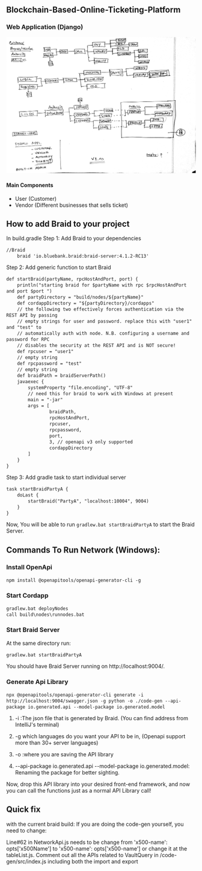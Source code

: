 ## Blockchain-Based-Online-Ticketing-Platform

### Web Application (Django)
![web-app architecture](webapp-arch.jpg)

#### Main Components
- User (Customer)
- Vendor (Different businesses that sells ticket)



## How to add Braid to your project
In build.gradle
Step 1: Add Braid to your dependencies
```
//Braid
    braid 'io.bluebank.braid:braid-server:4.1.2-RC13'
```

Step 2: Add generic function to start Braid
```
def startBraid(partyName, rpcHostAndPort, port) {
    println("starting braid for $partyName with rpc $rpcHostAndPort and port $port ")
    def partyDirectory = "build/nodes/${partyName}"
    def cordappDirectory = "${partyDirectory}/cordapps"
    // the following two effectively forces authentication via the REST API by passing
    // empty strings for user and password. replace this with "user1" and "test" to
    // automatically auth with node. N.B. configuring a username and password for RPC
    // disables the security at the REST API and is NOT secure!
    def rpcuser = "user1"
    // empty string
    def rpcpassword = "test"
    // empty string
    def braidPath = braidServerPath()
    javaexec {
        systemProperty "file.encoding", "UTF-8"
        // need this for braid to work with Windows at present
        main = "-jar"
        args = [
                braidPath,
                rpcHostAndPort,
                rpcuser,
                rpcpassword,
                port,
                3, // openapi v3 only supported
                cordappDirectory
        ]
    }
}
```
Step 3: Add gradle task to start individual server
```
task startBraidPartyA {
    doLast {
        startBraid("PartyA", "localhost:10004", 9004)
    }
}
```
Now, You will be able to run ```gradlew.bat startBraidPartyA``` to start the Braid Server.


## Commands To Run Network (Windows):
### Install OpenApi
```
npm install @openapitools/openapi-generator-cli -g
```

### Start Cordapp
```
gradlew.bat deployNodes
call build\nodes\runnodes.bat
```

### Start Braid Server
At the same directory run:
```
gradlew.bat startBraidPartyA
```
You should have Braid Server running on http://localhost:9004/. 

### Generate Api Library
```
npx @openapitools/openapi-generator-cli generate -i http://localhost:9004/swagger.json -g python -o ./code-gen --api-package io.generated.api --model-package io.generated.model
```

1. -i :The json file that is generated by Braid. (You can find address from IntelliJ's terminal)

2. -g which languages do you want your API to be in, (Openapi support more than 30+ server languages)

3. -o :where you are saving the API library

4. --api-package io.generated.api --model-package io.generated.model: Renaming the package for better sighting.

Now, drop this API library into your desired front-end framework, and now you can call the functions just as a normal API Library call!

## Quick fix 
with the current braid build: If you are doing the code-gen yourself, you need to change:

Line#62 in NetworkApi.js needs to be change from 'x500-name': opts['x500Name'] to 'x500-name': opts['x500-name'] or change it at the tableList.js.
Comment out all the APIs related to VaultQuery in /code-gen/src/index.js including both the import and export

